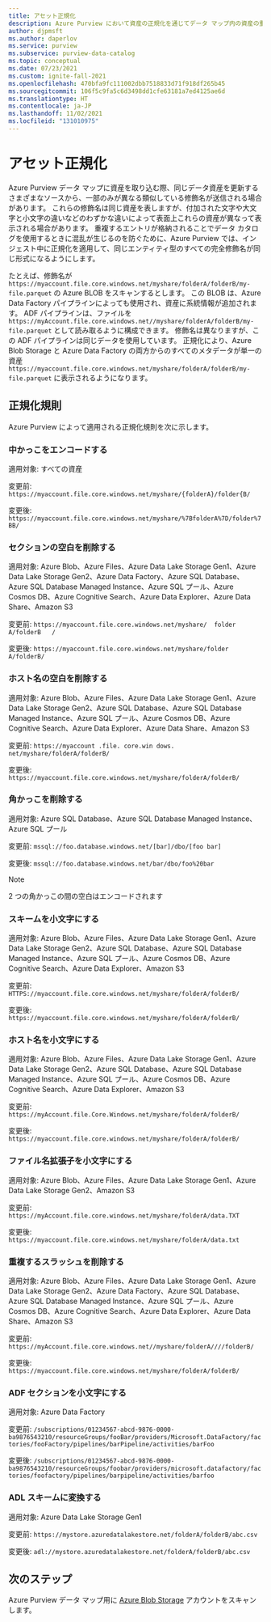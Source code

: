 ```yaml
---
title: アセット正規化
description: Azure Purview において資産の正規化を通じてデータ マップ内の資産の重複を防ぐ方法について説明します
author: djpmsft
ms.author: daperlov
ms.service: purview
ms.subservice: purview-data-catalog
ms.topic: conceptual
ms.date: 07/23/2021
ms.custom: ignite-fall-2021
ms.openlocfilehash: 470bfa9fc111002dbb7518833d71f918df265b45
ms.sourcegitcommit: 106f5c9fa5c6d3498dd1cfe63181a7ed4125ae6d
ms.translationtype: HT
ms.contentlocale: ja-JP
ms.lasthandoff: 11/02/2021
ms.locfileid: "131010975"
---
```

# <a name="asset-normalization"></a>アセット正規化

Azure Purview データ マップに資産を取り込む際、同じデータ資産を更新するさまざまなソースから、一部のみが異なる類似している修飾名が送信される場合があります。 これらの修飾名は同じ資産を表しますが、付加された文字や大文字と小文字の違いなどのわずかな違いによって表面上これらの資産が異なって表示される場合があります。 重複するエントリが格納されることでデータ カタログを使用するときに混乱が生じるのを防ぐために、Azure Purview では、インジェスト中に正規化を適用して、同じエンティティ型のすべての完全修飾名が同じ形式になるようにします。

たとえば、修飾名が `https://myaccount.file.core.windows.net/myshare/folderA/folderB/my-file.parquet` の Azure BLOB をスキャンするとします。 この BLOB は、Azure Data Factory パイプラインによっても使用され、資産に系統情報が追加されます。 ADF パイプラインは、ファイルを `https://myAccount.file.core.windows.net//myshare/folderA/folderB/my-file.parquet` として読み取るように構成できます。 修飾名は異なりますが、この ADF パイプラインは同じデータを使用しています。 正規化により、Azure Blob Storage と Azure Data Factory の両方からのすべてのメタデータが単一の資産 `https://myaccount.file.core.windows.net/myshare/folderA/folderB/my-file.parquet` に表示されるようになります。

## <a name="normalization-rules"></a>正規化規則

Azure Purview によって適用される正規化規則を次に示します。

### <a name="encode-curly-brackets"></a>中かっこをエンコードする
適用対象: すべての資産

変更前: `https://myaccount.file.core.windows.net/myshare/{folderA}/folder{B/`

変更後: `https://myaccount.file.core.windows.net/myshare/%7BfolderA%7D/folder%7BB/`

### <a name="trim-section-spaces"></a>セクションの空白を削除する
適用対象: Azure Blob、Azure Files、Azure Data Lake Storage Gen1、Azure Data Lake Storage Gen2、Azure Data Factory、Azure SQL Database、Azure SQL Database Managed Instance、Azure SQL プール、Azure Cosmos DB、Azure Cognitive Search、Azure Data Explorer、Azure Data Share、Amazon S3

変更前: `https://myaccount.file.core.windows.net/myshare/  folder A/folderB   /`

変更後: `https://myaccount.file.core.windows.net/myshare/folder A/folderB/`

### <a name="remove-hostname-spaces"></a>ホスト名の空白を削除する
適用対象: Azure Blob、Azure Files、Azure Data Lake Storage Gen1、Azure Data Lake Storage Gen2、Azure SQL Database、Azure SQL Database Managed Instance、Azure SQL プール、Azure Cosmos DB、Azure Cognitive Search、Azure Data Explorer、Azure Data Share、Amazon S3

変更前: `https://myaccount .file. core.win dows. net/myshare/folderA/folderB/`

変更後: `https://myaccount.file.core.windows.net/myshare/folderA/folderB/`

### <a name="remove-square-brackets"></a>角かっこを削除する 
適用対象: Azure SQL Database、Azure SQL Database Managed Instance、Azure SQL プール

変更前: `mssql://foo.database.windows.net/[bar]/dbo/[foo bar]`

変更後: `mssql://foo.database.windows.net/bar/dbo/foo%20bar`

> [!NOTE]
> 2 つの角かっこの間の空白はエンコードされます

### <a name="lowercase-scheme"></a>スキームを小文字にする
適用対象: Azure Blob、Azure Files、Azure Data Lake Storage Gen1、Azure Data Lake Storage Gen2、Azure SQL Database、Azure SQL Database Managed Instance、Azure SQL プール、Azure Cosmos DB、Azure Cognitive Search、Azure Data Explorer、Amazon S3

変更前: `HTTPS://myaccount.file.core.windows.net/myshare/folderA/folderB/`

変更後: `https://myaccount.file.core.windows.net/myshare/folderA/folderB/`

### <a name="lowercase-hostname"></a>ホスト名を小文字にする
適用対象: Azure Blob、Azure Files、Azure Data Lake Storage Gen1、Azure Data Lake Storage Gen2、Azure SQL Database、Azure SQL Database Managed Instance、Azure SQL プール、Azure Cosmos DB、Azure Cognitive Search、Azure Data Explorer、Amazon S3

変更前: `https://myAccount.file.Core.Windows.net/myshare/folderA/folderB/`

変更後: `https://myaccount.file.core.windows.net/myshare/folderA/folderB/`

### <a name="lowercase-file-extension"></a>ファイル名拡張子を小文字にする
適用対象: Azure Blob、Azure Files、Azure Data Lake Storage Gen1、Azure Data Lake Storage Gen2、Amazon S3

変更前: `https://myAccount.file.core.windows.net/myshare/folderA/data.TXT`

変更後: `https://myaccount.file.core.windows.net/myshare/folderA/data.txt`

### <a name="remove-duplicate-slash"></a>重複するスラッシュを削除する
適用対象: Azure Blob、Azure Files、Azure Data Lake Storage Gen1、Azure Data Lake Storage Gen2、Azure Data Factory、Azure SQL Database、Azure SQL Database Managed Instance、Azure SQL プール、Azure Cosmos DB、Azure Cognitive Search、Azure Data Explorer、Azure Data Share、Amazon S3

変更前: `https://myAccount.file.core.windows.net//myshare/folderA////folderB/`

変更後: `https://myaccount.file.core.windows.net/myshare/folderA/folderB/`

### <a name="lowercase-adf-sections"></a>ADF セクションを小文字にする
適用対象: Azure Data Factory

変更前: `/subscriptions/01234567-abcd-9876-0000-ba9876543210/resourceGroups/fooBar/providers/Microsoft.DataFactory/factories/fooFactory/pipelines/barPipeline/activities/barFoo`

変更後: `/subscriptions/01234567-abcd-9876-0000-ba9876543210/resourceGroups/foobar/providers/microsoft.datafactory/factories/foofactory/pipelines/barpipeline/activities/barfoo`

### <a name="convert-to-adl-scheme"></a>ADL スキームに変換する
適用対象: Azure Data Lake Storage Gen1

変更前: `https://mystore.azuredatalakestore.net/folderA/folderB/abc.csv`

変更後: `adl://mystore.azuredatalakestore.net/folderA/folderB/abc.csv`

## <a name="next-steps"></a>次のステップ

Azure Purview データ マップ用に [Azure Blob Storage](register-scan-azure-blob-storage-source.md) アカウントをスキャンします。 
